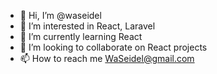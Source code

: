 - 👋 Hi, I’m @waseidel
- 👀 I’m interested in React, Laravel
- 🌱 I’m currently learning React
- 💞️ I’m looking to collaborate on React projects
- 📫 How to reach me WaSeidel@gmail.com

<!---
waseidel/waseidel is a ✨ special ✨ repository because its `README.md` (this file) appears on your GitHub profile.
You can click the Preview link to take a look at your changes.
--->
